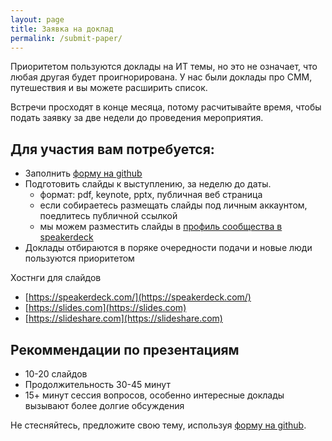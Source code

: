 ```yaml
---
layout: page
title: Заявка на доклад
permalink: /submit-paper/
---
```


Приоритетом пользуются доклады на ИТ темы, но это не означает, что любая другая 
будет проигнорирована. У нас были доклады про СММ, путешествия и вы можете 
расширить список.

Встречи просходят в конце месяца, потому расчитывайте время, чтобы подать заявку
за две недели до проведения мероприятия.

## Для участия вам потребуется:

* Заполнить [форму на github](https://github.com/deeprefactoring/deeprefactoring.github.io/issues/new)
* Подготовить слайды к выступлению, за неделю до даты.
   * формат: pdf, keynote, pptx, публичная веб страница
   * если собираетесь размещать слайды под личным аккаунтом, поедлитесь публичной ссылкой
   * мы можем разместить слайды в [профиль сообщества в speakerdeck](https://speakerdeck.com/deeprefactoring)   
* Доклады отбираются в поряке очередности подачи и новые люди пользуются приоритетом
  
Хостнги для слайдов
* [https://speakerdeck.com/](https://speakerdeck.com/)
* [https://slides.com](https://slides.com)
* [https://slideshare.com](https://slideshare.com)

## Рекоммендации по презентациям

* 10-20 слайдов
* Продолжительность 30-45 минут 
* 15+ минут сессия вопросов, особенно интересные доклады вызывают более долгие обсуждения


Не стесняйтесь, предложите свою тему, используя 
[форму на github](https://github.com/deeprefactoring/deeprefactoring.github.io/issues/new).
